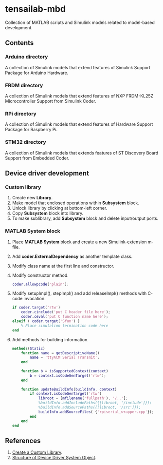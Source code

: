 # tensailab-mbd 
Collection of MATLAB scripts and Simulink models related to model-based development. 

## Contents
### Arduino directory
A collection of Simulink models that extend features of Simulink Support Package for Arduino Hardware.

### FRDM directory
A collection of Simulink models that extend features of NXP FRDM-KL25Z Microcontroller Support from Simulink Coder. 

### RPi directory
A collection of Simulink models that extend features of Hardware Support Package for Raspberry Pi.

### STM32 directory
A collection of Simulink models that extends features of ST Discovery Board Support from Embedded Coder.

## Device driver development
### Custom library 
1. Create new **Library**.
2. Make model that enclosed operations within **Subsystem** block.
3. Unlock library by clicking at bottom-left corner.
4. Copy **Subsystem** block into library.
5. To make sublibrary, add **Subsystem** block and delete input/output ports.
 
### MATLAB System block
1. Place **MATLAB System** block and create a new Simulink-extension m-file.
2. Add **coder.ExternalDependency** as another template class.
3. Modify class name at the first line and constructor.
4. Modify constructor method.

    ```Matlab
    coder.allowpcode('plain');
    ```

5. Modify setupImpl(), stepImpl() and add releaseImpl() methods with C-code invocation.

    ```Matlab
    if coder.target('rtw')
        coder.cinclude('put C header file here');
        coder.ceval('put C function name here');
    elseif ( coder.target('Sfun') )
        % Place simulation termination code here
    end
    ```

6. Add methods for building information.

    ```Matlab
    methods(Static)
        function name = getDescriptiveName()
            name = 'ttyACM Serial Transmit';
        end
        
        function b = isSupportedContext(context)
            b = context.isCodeGenTarget('rtw');
        end
                
        function updateBuildInfo(buildInfo, context)
            if context.isCodeGenTarget('rtw')
                libroot = [mfilename('fullpath'), '/..'];
                %buildInfo.addIncludePaths({[libroot, '/include']});
                %buildInfo.addSourcePaths({[libroot, '/src']});
                buildInfo.addSourceFiles( {'rpiserial_wrapper.cpp'});
            end
        end
    end    
    ```

## References
1. [Create a Custom Library](https://www.mathworks.com/help/simulink/ug/creating-block-libraries.html).
2. [Structure of Device Driver System Object](https://www.mathworks.com/help/supportpkg/arduino/ug/introduction-to-device-drivers-and-system-objects.html).
